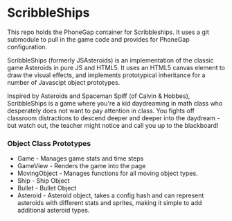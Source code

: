 # ScribbleShips

  This repo holds the PhoneGap container for Scribbleships. It uses a git submodule to pull in the game code and provides for PhoneGap configuration. 

  ScribbleShips (formerly JSAsteroids) is an implementation of the classic game Asteroids in pure JS and HTML5. It uses an HTML5 canvas element to draw the visual effects, and implements prototypical inheritance for a number of Javascipt object prototypes.

  Inspired by Asteroids and Spaceman Spiff (of Calvin & Hobbes), ScribbleShips is a game where you're a kid daydreaming in math class who desperately does not want to pay attention in class. You fights off classroom distractions to descend deeper and deeper into the daydream - but watch out, the teacher might notice and call you up to the blackboard!

### Object Class Prototypes
  - Game - Manages game stats and time steps
  - GameView - Renders the game into the page
  - MovingObject - Manages functions for all moving object types.
  - Ship - Ship Object
  - Bullet - Bullet Object
  - Asteroid - Asteroid object, takes a config hash and can represent asteroids with different stats and sprites, making it simple to add additional asteroid types.
